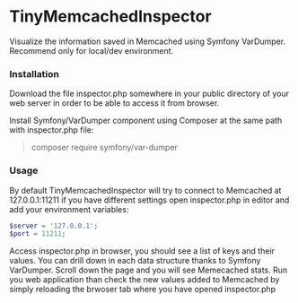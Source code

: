 # TinyMemcachedInspector
Visualize the information saved in Memcached using Symfony VarDumper. Recommend only for local/dev environment.

### Installation
Download the file inspector.php somewhere in your public directory of your web server in order to be able to access it from browser.

Install Symfony/VarDumper component using Composer at the same path with inspector.php file:

>composer require symfony/var-dumper

### Usage
By default TinyMemcachedInspector will try to connect to Memcached at 127.0.0.1:11211
if you have different settings open inspector.php in editor and add your environment variables:

```php
$server = '127.0.0.1';
$port = 11211;
```

Access inspector.php in browser, you should see a list of keys and their values. You can drill down in each data structure thanks to Symfony VarDumper. Scroll down the page and you will see Memecached stats.
Run you web application than check the new values added to Memcached by simply reloading the brwoser tab where you have opened inspector.php
